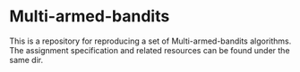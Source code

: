 # Multi-armed-bandits
This is a repository for reproducing a set of Multi-armed-bandits algorithms. The assignment specification and related resources can be found under the same dir.
